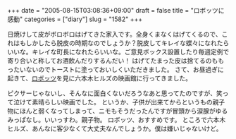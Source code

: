 +++
date = "2005-08-15T03:08:36+09:00"
draft = false
title = "ロボッツに感動"
categories = ["diary"]
slug = "1582"
+++

日焼けして皮がボロボロはげてきた家入です。全身くまなくはげてくるので、これはもしかしたら脱皮の時期なのでしょうか？脱皮してキレイな蝶々になれたらいいな。キレイな町長になれたらいいな。ご意見ボックス設置したり毎週定例で寄り合いと称してお酒飲んだりするんだい！
はげてたまった皮は捨てるのももったいないのでトーストに塗っておいしくいただきました。
さて、お昼過ぎに起きて、<a href="http://www.foxjapan.com/movies/robots/index.html" target="_blank">ロボッツ</a>を見に六本木ヒルズの映画館に行ってきました。

<!--more-->
ピクサーじゃないし、そんなに面白くないだろうなあと思ってたのですが、笑って泣けて素晴らしい映画でした。
というか、子供が出来てからというもの親子物にほんと弱くなってしまって、ニモもそうだったんですが冒頭から涙腺がゆるみっぱなし。いいっすわ。親子物。
ロボッツ、おすすめです。
ところで六本木ヒルズ、あんなに客少なくて大丈夫なんでしょうか。僕は嫌いじゃないけど。
